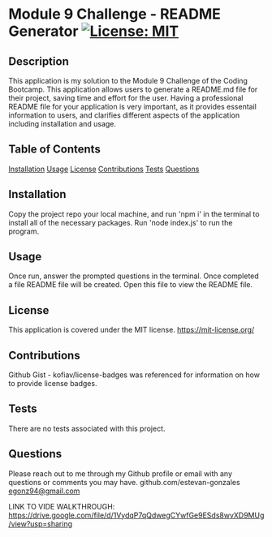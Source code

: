 # Module 9 Challenge - README Generator [![License: MIT](https://img.shields.io/badge/License-MIT-yellow.svg)](https://opensource.org/licenses/MIT)
  ## Description
  This application is my solution to the Module 9 Challenge of the Coding Bootcamp. This application allows users to generate a README.md file for their project, saving time and effort for the user. Having a professional README file for your application is very important, as it provides essentail information to users, and clarifies different aspects of the application including installation and usage. 
  ## Table of Contents
  [Installation](#installation)
  [Usage](#usage)
  [License](#license)
  [Contributions](#contributions)
  [Tests](#tests)
  [Questions](#questions)
  ## Installation
  Copy the project repo your local machine, and run 'npm i' in the terminal to install all of the necessary packages. Run 'node index.js' to run the program.
  ## Usage
  Once run, answer the prompted questions in the terminal. Once completed a file README file will be created. Open this file to view the README file.
  ## License
  This application is covered under the MIT license.
https://mit-license.org/
  ## Contributions
  Github Gist - kofiav/license-badges was referenced for information on how to provide license badges.
  ## Tests
  There are no tests associated with this project.
  ## Questions
  Please reach out to me through my Github profile or email with any questions or comments you may have.
  github.com/estevan-gonzales
  egonz94@gmail.com

  LINK TO VIDE WALKTHROUGH:
  https://drive.google.com/file/d/1VydqP7qQdwegCYwfGe9ESds8wvXD9MUg/view?usp=sharing
  
